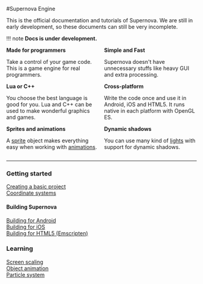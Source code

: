 #Supernova Engine

This is the official documentation and tutorials of Supernova. We are still in early development, so these documents can still be very incomplete.

!!! note
    **Docs is under development.**

<div style="display: flex">
  <div style="flex: 1; margin: 0 1em 0 0">
    <strong>Made for programmers</strong>
    <p>Take a control of your game code. This is a game engine for real programmers.</p>
  </div>
  <div style="flex: 1">
    <strong>Simple and Fast</strong>
    <p>Supernova doesn't have unnecessary stuffs like heavy GUI and extra processing.</p>
  </div>
</div>

<div style="display: flex">
  <div style="flex: 1; margin: 0 1em 0 0">
    <strong>Lua or C++</strong>
    <p>You choose the best language is good for you. Lua and C++ can be used to make wonderful graphics and games.</p>
  </div>
  <div style="flex: 1">
    <strong>Cross-platform</strong>
    <p>Write the code once and use it in Android, iOS and HTML5. It runs native in each platform with OpenGL ES.</p>
  </div>
</div>

<div style="display: flex">
  <div style="flex: 1; margin: 0 1em 0 0">
    <strong>Sprites and animations</strong>
    <p>A <a href="./learning/sprites/">sprite</a> object makes everything easy when working with <a href="./learning/object-animation/">animations</a>.</p>
  </div>
  <div style="flex: 1">
    <strong>Dynamic shadows</strong>
    <p>You can use many kind of <a href="./learning/lights/">lights</a> with support for dynamic shadows.</p>
  </div>
</div>

- - -



### Getting started

[Creating a basic project](getting-started/creating-a-basic-project)  
[Coordinate systems](getting-started/coordinate-systems)  

#### Building Supernova

[Building for Android](getting-started/building-project/building-for-android)  
[Building for iOS](getting-started/building-project/building-for-ios)  
[Building for HTML5 (Emscripten)](getting-started/building-project/building-for-html5)

### Learning

[Screen scaling](learning/screen-scaling)  
[Object animation](learning/object-animation)   
[Particle system](learning/particle-system)   

